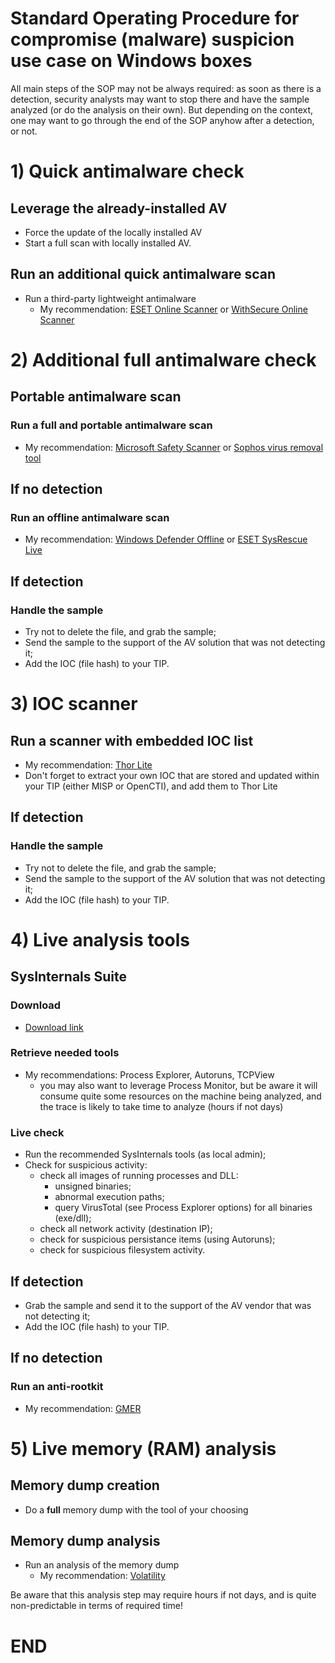 # Standard Operating Procedure for compromise (malware) suspicion use case on Windows boxes
All main steps of the SOP may not be always required: as soon as there is a detection, security analysts may want to stop there and have the sample analyzed (or do the analysis on their own). But depending on the context, one may want to go through the end of the SOP anyhow after a detection, or not. 

# 1) Quick antimalware check

## Leverage the already-installed AV
* Force the update of the locally installed AV
* Start a full scan with locally installed AV.

## Run an additional quick antimalware scan
* Run a third-party lightweight antimalware
   * My recommendation: [ESET Online Scanner](https://www.eset.com/int/download-utilities/) or [WithSecure Online Scanner](https://www.f-secure.com/en/online-scanner)


# 2) Additional full antimalware check

## Portable antimalware scan

### Run a full and portable antimalware scan

* My recommendation: [Microsoft Safety Scanner](https://learn.microsoft.com/en-us/microsoft-365/security/intelligence/safety-scanner-download?view=o365-worldwide) or [Sophos virus removal tool](https://www.sophos.com/en-us/free-tools/virus-removal-tool)


## If no detection 

### Run an offline antimalware scan

* My recommendation: [Windows Defender Offline](https://support.microsoft.com/en-us/windows/help-protect-my-pc-with-microsoft-defender-offline-9306d528-64bf-4668-5b80-ff533f183d6c) or [ESET SysRescue Live](https://www.eset.com/int/download-utilities/)


## If detection

### Handle the sample
* Try not to delete the file, and grab the sample;
* Send the sample to the support of the AV solution that was not detecting it;
* Add the IOC (file hash) to your TIP.


# 3) IOC scanner

## Run a scanner with embedded IOC list

* My recommendation: [Thor Lite](https://www.nextron-systems.com/thor-lite/)
* Don't forget to extract your own IOC that are stored and updated within your TIP (either MISP or OpenCTI), and add them to Thor Lite

## If detection

### Handle the sample
* Try not to delete the file, and grab the sample;
* Send the sample to the support of the AV solution that was not detecting it;
* Add the IOC (file hash) to your TIP.

 

# 4) Live analysis tools

## SysInternals Suite

### Download
* [Download link](https://learn.microsoft.com/fr-fr/sysinternals/downloads/sysinternals-suite)

### Retrieve needed tools
* My recommendations: Process Explorer, Autoruns, TCPView
  * you may also want to leverage Process Monitor, but be aware it will consume quite some resources on the machine being analyzed, and the trace is likely to take time to analyze (hours if not days)

### Live check
* Run the recommended SysInternals tools (as local admin);
* Check for suspicious activity:
   * check all images of running processes and DLL:
     * unsigned binaries;
     * abnormal execution paths;
     * query VirusTotal (see Process Explorer options) for all binaries (exe/dll);
   * check all network activity (destination IP);
   * check for suspicious persistance items (using Autoruns);
   * check for suspicious filesystem activity.

## If detection

* Grab the sample and send it to the support of the AV vendor that was not detecting it;
* Add the IOC (file hash) to your TIP.


## If no detection

### Run an anti-rootkit
* My recommendation: [GMER](http://www.gmer.net/?m=0)


# 5) Live memory (RAM) analysis

## Memory dump creation

* Do a **full** memory dump with the tool of your choosing

## Memory dump analysis

* Run an analysis of the memory dump
  * My recommendation: [Volatility](https://github.com/volatilityfoundation/volatility)

Be aware that this analysis step may require hours if not days, and is quite non-predictable in terms of required time!


# END



   


